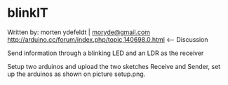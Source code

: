 blinkIT
=======
Written by: morten ydefeldt | moryde@gmail.com
http://arduino.cc/forum/index.php/topic,140698.0.html <-- Discussion


Send information through a blinking LED and an LDR as the receiver

Setup two arduinos and upload the two sketches Receive and Sender, set up the arduinos as shown on picture setup.png.


